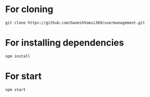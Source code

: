 # For cloning 
 ``` git clone https://github.com/GaneshVamsi369/usermanagement.git ```
 # For installing dependencies 
 ``` npm install ```
 # For start
 ``` npm start ```
 